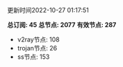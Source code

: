 更新时间2022-10-27 01:17:51

**总订阅: 45**
**总节点: 2077**
**有效节点: 287**
- v2ray节点: 108
- trojan节点: 26
- ss节点: 153
